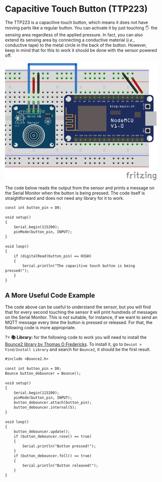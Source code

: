 # Capacitive Touch Button (TTP223)

The TTP223 is a capacitive touch button, which means it does not have moving parts like a regular button. You can activate it by just touching 🖐️ the sensing area regardless of the applied pressure. In fact, you can also extend its sensing area by connecting a conductive material (*i.e.*, conductive tape) to the metal circle in the back of the button. However, keep in mind that for this to work it should be done with the sensor powered off.

![TTP223 Circuit](_images/sensor-capacitive-touch-button-ttp223.png)

The code below reads the output from the sensor and prints a message on the Serial Monitor when the button is being pressed. The code itself is straightforward and does not need any library for it to work.

```arduino
const int button_pin = D0;

void setup()
{
    Serial.begin(115200);
    pinMode(button_pin, INPUT);
}

void loop()
{
    if (digitalRead(button_pin) == HIGH)
    {
        Serial.println("The capacitive touch button is being pressed!");
    }
}
```

## A More Useful Code Example

The code above can be useful to understand the sensor, but you will find that for every second touching the sensor it will print hundreds of messages on the Serial Monitor. This is not suitable, for instance, if we want to send an MQTT message every time the button is pressed or released. For that, the following code is more appropriate.

?> **📚 Library:** for the following code to work you will need to install the [Bounce2 library by Thomas O Fredericks](https://github.com/thomasfredericks/Bounce2). To install it, go to `Deviot > Find/Install Library` and search for `Bounce2`, it should be the first result.

```arduino
#include <Bounce2.h>

const int button_pin = D0;
Bounce button_debouncer = Bounce(); 

void setup()
{
    Serial.begin(115200);
    pinMode(button_pin, INPUT);
    button_debouncer.attach(button_pin);
    button_debouncer.interval(5);
}

void loop()
{
    button_debouncer.update();
    if (button_debouncer.rose() == true)
    {
        Serial.println("Button pressed!");
    }
    if (button_debouncer.fell() == true)
    {
        Serial.println("Button released!");
    }
}
```